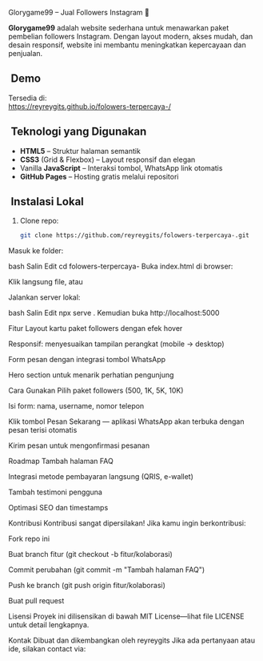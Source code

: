 Glorygame99 – Jual Followers Instagram 🚀

**Glorygame99** adalah website sederhana untuk menawarkan paket pembelian followers Instagram. Dengan layout modern, akses mudah, dan desain responsif, website ini membantu meningkatkan kepercayaan dan penjualan.

## ​ Demo
Tersedia di:  
https://reyreygits.github.io/folowers-terpercaya-/

## ​ Teknologi yang Digunakan
- **HTML5** – Struktur halaman semantik  
- **CSS3** (Grid & Flexbox) – Layout responsif dan elegan  
- Vanilla **JavaScript** – Interaksi tombol, WhatsApp link otomatis  
- **GitHub Pages** – Hosting gratis melalui repositori

## ​ Instalasi Lokal
1. Clone repo:
   ```bash
   git clone https://github.com/reyreygits/folowers-terpercaya-.git
Masuk ke folder:

bash
Salin
Edit
cd folowers-terpercaya-
Buka index.html di browser:

Klik langsung file, atau

Jalankan server lokal:

bash
Salin
Edit
npx serve .
Kemudian buka http://localhost:5000

Fitur
Layout kartu paket followers dengan efek hover

Responsif: menyesuaikan tampilan perangkat (mobile → desktop)

Form pesan dengan integrasi tombol WhatsApp

Hero section untuk menarik perhatian pengunjung

Cara Gunakan
Pilih paket followers (500, 1K, 5K, 10K)

Isi form: nama, username, nomor telepon

Klik tombol Pesan Sekarang — aplikasi WhatsApp akan terbuka dengan pesan terisi otomatis

Kirim pesan untuk mengonfirmasi pesanan

Roadmap
 Tambah halaman FAQ

 Integrasi metode pembayaran langsung (QRIS, e-wallet)

 Tambah testimoni pengguna

 Optimasi SEO dan timestamps

Kontribusi
Kontribusi sangat dipersilakan! Jika kamu ingin berkontribusi:

Fork repo ini

Buat branch fitur (git checkout -b fitur/kolaborasi)

Commit perubahan (git commit -m "Tambah halaman FAQ")

Push ke branch (git push origin fitur/kolaborasi)

Buat pull request

Lisensi
Proyek ini dilisensikan di bawah MIT License—lihat file LICENSE untuk detail lengkapnya.

Kontak
Dibuat dan dikembangkan oleh reyreygits
Jika ada pertanyaan atau ide, silakan contact via:
